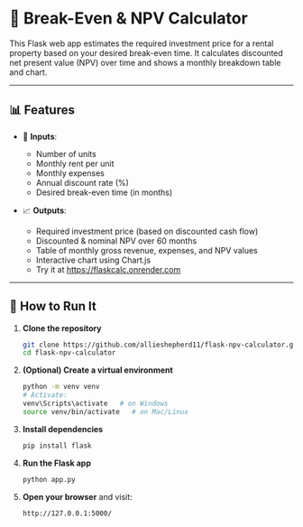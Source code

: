 # 🧮 Break-Even & NPV Calculator

This Flask web app estimates the required investment price for a rental property based on your desired break-even time. It calculates discounted net present value (NPV) over time and shows a monthly breakdown table and chart.

---

## 📊 Features

- 🔢 **Inputs**:
  - Number of units
  - Monthly rent per unit
  - Monthly expenses
  - Annual discount rate (%)
  - Desired break-even time (in months)

- 📈 **Outputs**:
  - Required investment price (based on discounted cash flow)
  - Discounted & nominal NPV over 60 months
  - Table of monthly gross revenue, expenses, and NPV values
  - Interactive chart using Chart.js
  - Try it at https://flaskcalc.onrender.com

---

## 🚀 How to Run It

1. **Clone the repository**

   ```bash
   git clone https://github.com/allieshepherd11/flask-npv-calculator.git
   cd flask-npv-calculator
   ```

2. **(Optional) Create a virtual environment**

   ```bash
   python -m venv venv
   # Activate:
   venv\Scripts\activate   # on Windows
   source venv/bin/activate   # on Mac/Linux
   ```

3. **Install dependencies**

   ```bash
   pip install flask
   ```

4. **Run the Flask app**

   ```bash
   python app.py
   ```

5. **Open your browser** and visit:
   ```
   http://127.0.0.1:5000/
   ```
